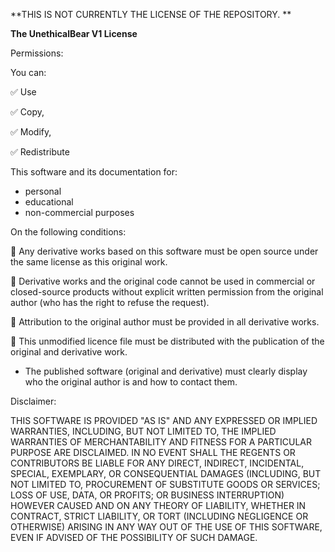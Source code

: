 **THIS IS NOT CURRENTLY THE LICENSE OF THE REPOSITORY. **

**The UnethicalBear V1 License**

Permissions:

You can:

✅ Use

✅ Copy, 

✅ Modify, 

✅ Redistribute 

This software and its documentation for:
- personal
- educational
- non-commercial purposes

On the following conditions:

🛑 Any derivative works based on this software must be open source under the same license as this original work.

🛑 Derivative works and the original code cannot be used in commercial or closed-source products without explicit written permission from the original author (who has the right to refuse the request).

🛑 Attribution to the original author must be provided in all derivative works.

🛑 This unmodified licence file must be distributed with the publication of the original and derivative work. 

- The published software (original and derivative) must clearly display who the original author is and how to contact them. 

Disclaimer:

THIS SOFTWARE IS PROVIDED "AS IS" AND ANY EXPRESSED OR IMPLIED WARRANTIES, INCLUDING, BUT NOT LIMITED TO, THE IMPLIED WARRANTIES OF MERCHANTABILITY AND FITNESS FOR A PARTICULAR PURPOSE ARE DISCLAIMED. IN NO EVENT SHALL THE REGENTS OR CONTRIBUTORS BE LIABLE FOR ANY DIRECT, INDIRECT, INCIDENTAL, SPECIAL, EXEMPLARY, OR CONSEQUENTIAL DAMAGES (INCLUDING, BUT NOT LIMITED TO, PROCUREMENT OF SUBSTITUTE GOODS OR SERVICES; LOSS OF USE, DATA, OR PROFITS; OR BUSINESS INTERRUPTION) HOWEVER CAUSED AND ON ANY THEORY OF LIABILITY, WHETHER IN CONTRACT, STRICT LIABILITY, OR TORT (INCLUDING NEGLIGENCE OR OTHERWISE) ARISING IN ANY WAY OUT OF THE USE OF THIS SOFTWARE, EVEN IF ADVISED OF THE POSSIBILITY OF SUCH DAMAGE.
